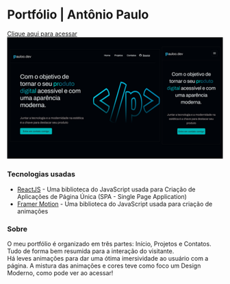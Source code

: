<h1>Portfólio | Antônio Paulo</h1>
<a href="https://paullo-jsx.github.io/paullo.jsx" target="_blank">Clique aqui para acessar</a>
<a href="https://paullo-jsx.github.io/paullo.jsx" target="_blank">
  <img src="https://github.com/Paullo-jsx/paullo.jsx/blob/main/src/assets/Capa%20de%20evento%20do%20Facebook%201920x1080%20%20px..png?raw=true" alt="Preview of my website"/>
</a>

<h3>Tecnologias usadas</h3>
<ul>
  <li><a href="https://react.dev" target="_blank">ReactJS</a> - Uma biblioteca do JavaScript usada para Criação de Aplicações de Página Única (SPA - Single Page Application)</li>
  <li><a href="https://framer.com/motion" target="_blank">Framer Motion</a> - Uma biblioteca do JavaScript usada para criação de animações</li>
</ul>
<h3>Sobre</h3>
<p>O meu portfólio é organizado em três partes: Início, Projetos e Contatos. Tudo de forma bem resumida para a interação do visitante. <br/>
Há leves animações para dar uma ótima imersividade ao usuário com a página. A mistura das animações e cores teve como foco um Design Moderno, como pode ver ao acessar!</p>
